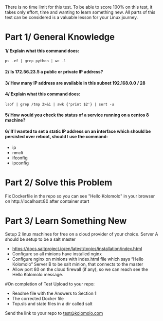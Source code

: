 There is no time limit for this test.  To be able to score 100% on this test, it takes only effort, time and wanting to learn something new.   All parts of this test can be considered is a valuable lesson for your Linux journey.

# Part 1/ General Knowledge
#### 1/ Explain what this command does:
```ps -ef | grep python | wc -l```

#### 2/ Is 172.56.23.5 a public or private IP address?

#### 3/ How many IP address are available in this subnet 192.168.0.0 / 28

#### 4/ Explain what this command does:
```lsof | grep /tmp 2>&1 | awk {'print $2'} | sort -u```

#### 5/ How would you check the status of a service running on a centos 8 machine?

#### 6/ If I wanted to set a static IP address on an interface which should be persisted over reboot, should I use the command:
- ip
- nmcli
- ifconfig
- ipconfig


# Part 2/ Solve this Problem
Fix Dockerfile in the repo so you can see "Hello Kolomolo" in your browser on http://localhost:80 after container start



# Part 3/ Learn Something New
Setup 2 linux machines for free on a cloud provider of your choice.
Server A should be setup to be a salt master 
 - https://docs.saltproject.io/en/latest/topics/installation/index.html
 - Configure so all minions have installed nginx
 - Configure nginx on minions with index.html file which says “Hello Kolomolo”
Server B to be salt minion, that connects to the master
 - Allow port 80 on the cloud firewall (if any), so we can reach see the Hello Kolomolo message.

#On completion of Test
Upload to your repo:
- Readme file with the Answers to Section 1
- The corrected Docker file
- Top.sls and state files in a dir called salt

Send the link to your repo to test@kolomolo.com
